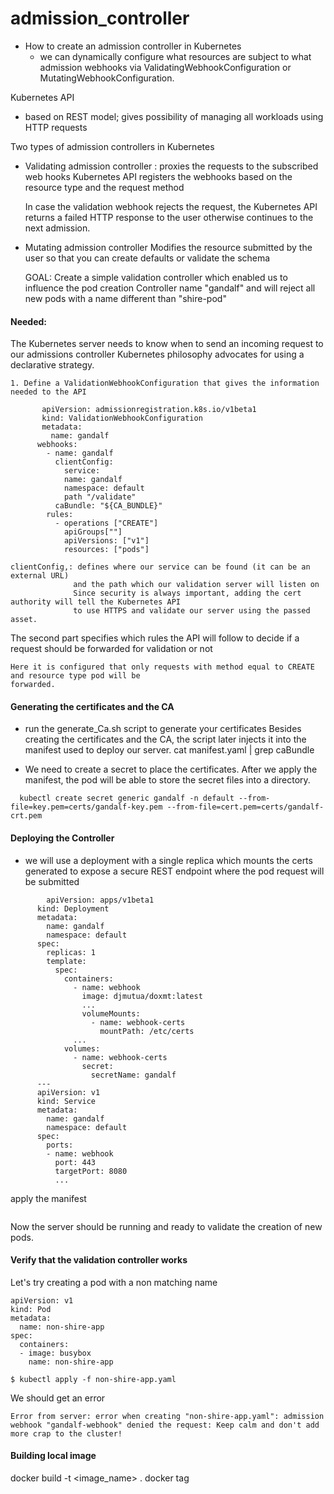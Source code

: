 # admission_controller

- How to create an admission controller in Kubernetes
    - we can dynamically configure what resources are subject to what admission webhooks via
      ValidatingWebhookConfiguration or MutatingWebhookConfiguration.

Kubernetes API
 - based on REST model; gives possibility of managing all workloads using HTTP requests

Two types of admission controllers in Kubernetes
  - Validating admission controller :
    proxies the requests to the subscribed web hooks
    Kubernetes API registers the webhooks based on the resource type and the request method

    In case the validation webhook rejects the request, the Kubernetes API  returns a failed HTTP
    response to the user  otherwise continues to the next admission.

  - Mutating admission controller
    Modifies the resource submitted by the user so that you can create defaults or validate the schema

    GOAL: Create a simple validation controller which enabled us to influence the pod creation
    Controller name "gandalf" and will reject all new pods with a name different than "shire-pod"

#### Needed:

   The Kubernetes server needs to know when to send an incoming request to our admissions controller
    Kubernetes philosophy advocates for using a declarative strategy.

    1. Define a ValidationWebhookConfiguration that gives the information needed to the API
```
       apiVersion: admissionregistration.k8s.io/v1beta1
       kind: ValidationWebhookConfiguration
       metadata:
         name: gandalf
      webhooks:
        - name: gandalf
          clientConfig:
            service:
            name: gandalf
            namespace: default
            path "/validate"
          caBundle: "${CA_BUNDLE}"
        rules:
          - operations ["CREATE"]
            apiGroups[""]
            apiVersions: ["v1"]
            resources: ["pods"]
```
    clientConfig,: defines where our service can be found (it can be an external URL)
                  and the path which our validation server will listen on
                  Since security is always important, adding the cert authority will tell the Kubernetes API
                  to use HTTPS and validate our server using the passed asset.


   The second part specifies which rules the API will follow to decide if a request should be forwarded for validation
   or not

    Here it is configured that only requests with method equal to CREATE and resource type pod will be
    forwarded.

#### Generating the certificates and the CA
  - run the generate_Ca.sh script to generate your certificates
  Besides creating the certificates and the CA, the script later injects it into the manifest used to deploy our server.
      cat manifest.yaml | grep caBundle

  - We need to create a secret to place the certificates. After we apply the manifest, the pod will be able to store the
  secret files into a directory.
```
  kubectl create secret generic gandalf -n default --from-file=key.pem=certs/gandalf-key.pem --from-file=cert.pem=certs/gandalf-crt.pem
```
#### Deploying the Controller
  - we will use a deployment with a single replica which mounts the certs generated to expose a secure REST endpoint where the pod request will be submitted
```
        apiVersion: apps/v1beta1
      kind: Deployment
      metadata:
        name: gandalf
        namespace: default
      spec:
        replicas: 1
        template:
          spec:
            containers:
              - name: webhook
                image: djmutua/doxmt:latest
                ...
                volumeMounts:
                  - name: webhook-certs
                    mountPath: /etc/certs
              ...
            volumes:
              - name: webhook-certs
                secret:
                  secretName: gandalf
      ---
      apiVersion: v1
      kind: Service
      metadata:
        name: gandalf
        namespace: default
      spec:
        ports:
        - name: webhook
          port: 443
          targetPort: 8080
          ...
```

apply the manifest

``` kubectl apply -f manifest.yaml
```
Now the server should be running and ready to validate the creation of new pods.

#### Verify that the validation controller works
Let's try creating a pod with a non matching name
```
apiVersion: v1
kind: Pod
metadata:
  name: non-shire-app
spec:
  containers:
  - image: busybox
    name: non-shire-app
```

```
$ kubectl apply -f non-shire-app.yaml
```
We should get an error

```
Error from server: error when creating "non-shire-app.yaml": admission webhook "gandalf-webhook" denied the request: Keep calm and don't add more crap to the cluster!
```

#### Building local image
docker build -t  <image_name> .
docker tag
